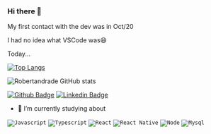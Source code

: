### Hi there 👋

<!--
**RobertAndrade27/RobertAndrade27** is a ✨ _special_ ✨ repository because its `README.md` (this file) appears on your GitHub profile.

Here are some ideas to get you started:

- 🔭 I’m currently working on ...
- 🌱 I’m currently learning ...
- 👯 I’m looking to collaborate on ...
- 🤔 I’m looking for help with ...
- 💬 Ask me about ...
- 📫 How to reach me: ...
- 😄 Pronouns: ...
- ⚡ Fun fact: ...
-->

My first contact with the dev was in Oct/20

I had no idea what VSCode was😄

Today...

[![Top Langs](https://github-readme-stats.vercel.app/api/top-langs/?username=robertandrade27&layout=compact&theme=tokyonight)](https://github.com/robertandrade27/github-readme-stats)

![Robertandrade GitHub stats](https://github-readme-stats.vercel.app/api?username=robertandrade27&show_icons=true&theme=tokyonight)

	

[![Github Badge](https://img.shields.io/badge/-Github-000?style=flat-square&logo=Github&logoColor=white&link=https://github.com/robertandrade27)](https://github.com/robertandrade27)
[![Linkedin Badge](https://img.shields.io/badge/-LinkedIn-blue?style=flat-square&logo=Linkedin&logoColor=white&link=https://www.linkedin.com/in/robert-andrade-a3305696/)](https://www.linkedin.com/in/robert-andrade-a3305696/)

- 🌱 I’m currently studying about

<code><img src = "https://img.shields.io/badge/JavaScript-F7DF1E?style=for-the-badge&logo=javascript&logoColor=black" alt = "Javascript" /></code>
<code><img src = "https://img.shields.io/badge/TypeScript-007ACC?style=for-the-badge&logo=typescript&logoColor=white" alt = "Typescript" /></code>
<code><img src = "https://img.shields.io/badge/React-20232A?style=for-the-badge&logo=react&logoColor=61DAFB" alt = "React" /></code>
<code><img src = "https://img.shields.io/badge/ReactNative-20232A?style=for-the-badge&logo=react&logoColor=282C34" alt = "React Native" /></code>
<code><img src = "https://img.shields.io/badge/Node.js-43853D?style=for-the-badge&logo=node-dot-js&logoColor=white" alt = "Node" /></code>
<code><img src = "https://img.shields.io/badge/MySQL-005C84?style=for-the-badge&logo=mysql&logoColor=white" alt = "Mysql" /></code>


